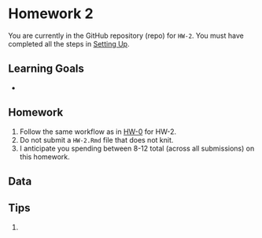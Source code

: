 Homework 2
================

You are currently in the GitHub repository (repo) for `HW-2`. You must have completed all the steps in [Setting Up](https://rudeboybert.github.io/MATH216/jekyll/update/2016/09/12/getting-started.html).

Learning Goals
--------------

-   

Homework
--------

1.  Follow the same workflow as in <a target="_blank" class="page-link"
    href="https://github.com/2016-09-Middlebury-Data-Science/HW-0#homework">HW-0</a> for HW-2.
2.  Do not submit a `HW-2.Rmd` file that does not knit.
3.  I anticipate you spending between 8-12 total (across all submissions) on this homework.

Data
----

Tips
----

1.
